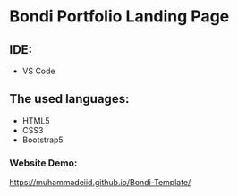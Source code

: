 
# Bondi Portfolio Landing Page

## IDE:
- VS Code

## The used languages:
- HTML5
- CSS3
- Bootstrap5


### Website Demo:
https://muhammadeiid.github.io/Bondi-Template/
